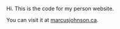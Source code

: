 Hi. This is the code for my person website.

You can visit it at [marcusjohnson.ca](https://www.marcusjohnson.ca/).
